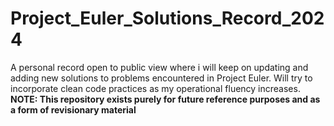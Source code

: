 # Project_Euler_Solutions_Record_2024
A personal record open to public view where i will keep on updating and adding new solutions to problems encountered in Project Euler. Will try to incorporate clean code practices as my operational fluency increases. **NOTE: This repository exists purely for future reference purposes and as a form of revisionary material**
